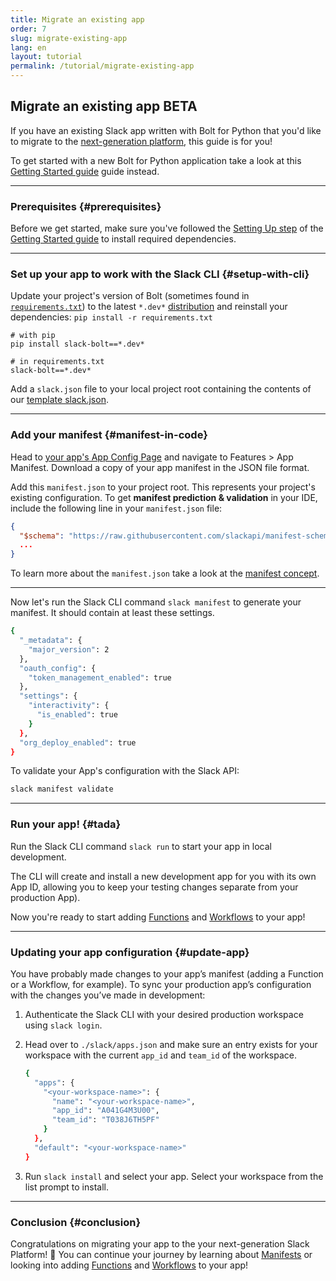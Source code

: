 ```yaml
---
title: Migrate an existing app
order: 7
slug: migrate-existing-app
lang: en
layout: tutorial
permalink: /tutorial/migrate-existing-app
---
```


## Migrate an existing app <span class="label-beta">BETA</span>

<div class="section-content">
If you have an existing Slack app written with Bolt for Python that you'd like to migrate to the <a href="https://api.slack.com/future/intro" target="_blank">next-generation platform</a>, this guide is for you!
</div>

To get started with a new Bolt for Python application take a look at this [Getting Started guide](/bolt-python/tutorial/migrate-existing-app) guide instead.

---

### Prerequisites {#prerequisites}

Before we get started, make sure you've followed the [Setting Up step](/bolt-python/tutorial/getting-started-future#setting-up) of the [Getting Started guide](/bolt-python/tutorial/migrate-existing-app) to install required dependencies.

---

### Set up your app to work with the Slack CLI {#setup-with-cli}

Update your project's version of Bolt (sometimes found in <code><a href="https://pip.pypa.io/en/latest/user_guide/#requirements-files" target="_blank">requirements.txt</a></code>) to the latest `*.dev*` <a href="https://pypi.org/project/slack-bolt/#history" target="_blank">distribution</a> and reinstall your dependencies: `pip install -r requirements.txt`

```text
# with pip
pip install slack-bolt==*.dev*

# in requirements.txt
slack-bolt==*.dev*
```

Add a `slack.json` file to your local project root containing the contents of our [template slack.json](https://github.com/slack-samples/bolt-python-starter-template/blob/future/slack.json).

---

### Add your manifest {#manifest-in-code}

Head to [your app's App Config Page](https://api.slack.com/apps) and navigate to Features > App Manifest. Download a copy of your app manifest in the JSON file format.

Add this `manifest.json` to your project root. This represents your project's existing configuration. To get **manifest prediction & validation** in your IDE, include the following line in your `manifest.json` file:

```json
{
  "$schema": "https://raw.githubusercontent.com/slackapi/manifest-schema/main/manifest.schema.json",
  ...
}
```

To learn more about the `manifest.json` take a look at the [manifest concept](/bolt-python/future/concepts#manifest).

---

Now let's run the Slack CLI command `slack manifest` to generate your manifest. It should contain at least these settings.  

```bash
{
  "_metadata": {
    "major_version": 2
  },
  "oauth_config": {
    "token_management_enabled": true  
  },
  "settings": {
    "interactivity": {
      "is_enabled": true
    } 
  },
  "org_deploy_enabled": true       
}
```

To validate your App's configuration with the Slack API:

```bash
slack manifest validate
```

---

### Run your app! {#tada}

Run the Slack CLI command `slack run` to start your app in local development.

The CLI will create and install a new development app for you with its own App ID, allowing you to keep your testing changes separate from your production App).

Now you're ready to start adding [Functions](/bolt-python/future/concepts#functions) and [Workflows](/bolt-python/future/concepts#manifest-workflows) to your app!

---

### Updating your app configuration {#update-app}

You have probably made changes to your app’s manifest (adding a Function or a Workflow, for example). To sync your production app’s configuration with the changes you’ve made in development:

1. Authenticate the Slack CLI with your desired production workspace using `slack login`.
2. Head over to `./slack/apps.json` and make sure an entry exists for your workspace with the current `app_id` and `team_id` of the workspace.

    ```bash
    {
      "apps": {
        "<your-workspace-name>": {
          "name": "<your-workspace-name>",
          "app_id": "A041G4M3U00",
          "team_id": "T038J6TH5PF"
        }
      },
      "default": "<your-workspace-name>"
    }
    ```

3. Run `slack install` and select your app. Select your workspace from the list prompt to install.

---

### Conclusion {#conclusion}

Congratulations on migrating your app to the your next-generation Slack Platform! 🎉 You can continue your journey by learning about [Manifests](/bolt-python/future/concepts#manifest) or looking into adding [Functions](/bolt-python/future/concepts#functions) and [Workflows](/bolt-python/future/concepts#manifest-workflows) to your app!
